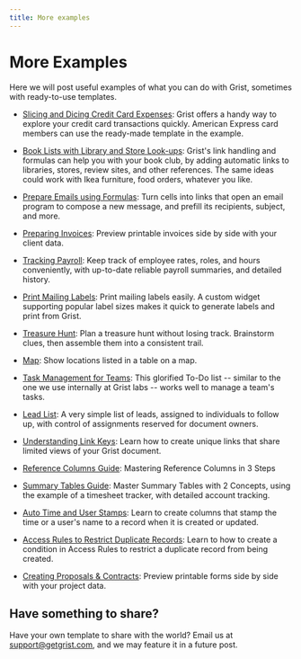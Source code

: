 ```yaml
---
title: More examples
---
```


# More Examples

Here we will post useful examples of what you can do with Grist, sometimes with
ready-to-use templates.

- [Slicing and Dicing Credit Card Expenses](examples/2020-06-credit-card.md):
  Grist offers a handy way to explore your credit card transactions quickly. American
  Express card members can use the ready-made template in the example.

- [Book Lists with Library and Store Look-ups](examples/2020-06-book-club.md):
  Grist's link handling and formulas can help you with your book club, by
  adding automatic links to libraries, stores, review sites, and other references.
  The same ideas could work with Ikea furniture, food orders, whatever you like.

- [Prepare Emails using Formulas](examples/2020-07-email-compose.md):
  Turn cells into links that open an email program to compose a new message, and prefill its
  recipients, subject, and more.

- [Preparing Invoices](examples/2020-08-invoices.md):
  Preview printable invoices side by side with your client data.

- [Tracking Payroll](examples/2020-09-payroll.md):
  Keep track of employee rates, roles, and hours conveniently, with up-to-date reliable payroll
  summaries, and detailed history.

- [Print Mailing Labels](examples/2020-10-print-labels.md):
  Print mailing labels easily. A custom widget supporting popular label sizes makes it quick to
  generate labels and print from Grist.

- [Treasure Hunt](examples/2020-11-treasure-hunt.md):
  Plan a treasure hunt without losing track. Brainstorm clues, then assemble them into a
  consistent trail.

- [Map](examples/2020-12-map.md):
  Show locations listed in a table on a map.

- [Task Management for Teams](examples/2021-01-tasks.md):
  This glorified To-Do list -- similar to the one we use internally at Grist labs -- works well to
  manage a team's tasks.

- [Lead List](examples/2021-03-leads.md):
  A very simple list of leads, assigned to individuals to follow up, with control
  of assignments reserved for document owners.

- [Understanding Link Keys](examples/2021-04-link-keys.md):
  Learn how to create unique links that share limited views of your Grist document.

- [Reference Columns Guide](examples/2021-05-reference-columns.md):
  Mastering Reference Columns in 3 Steps

- [Summary Tables Guide](examples/2021-06-timesheets.md):
  Master Summary Tables with 2 Concepts, using the example of a timesheet tracker, with
  detailed account tracking.

- [Auto Time and User Stamps](examples/2021-07-auto-stamps.md):
  Learn to create columns that stamp the time or a user's name to a record when it is created or
  updated.

- [Access Rules to Restrict Duplicate Records](examples/2023-01-acl-memo.md):
  Learn to how to create a condition in Access Rules to restrict a duplicate record from being created.

- [Creating Proposals & Contracts](examples/2023-07-proposals-contracts.md):
  Preview printable forms side by side with your project data.

## Have something to share?

Have your own template to share with the world? Email us at <support@getgrist.com>, and we may
feature it in a future post.

